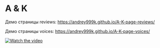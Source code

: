 # A & K

Демо страницы reviews: https://andrey999k.github.io/A-K-page-reviews/  
  
Демо страницы voices: https://andrey999k.github.io/A-K-page-voices/  

[![Watch the video](https://img.youtube.com/vi/)](https://www.youtube.com/watch?v=y9mB9EvqSPs)
